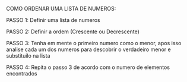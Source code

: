 COMO ORDENAR UMA LISTA DE NUMEROS:

PASSO 1: Definir uma lista de numeros

PASSO 2: Definir a ordem (Crescente ou Decrescente)

PASSO 3: Tenha em mente o primeiro numero como o menor, apos isso analise cada um dos numeros para descobrir o verdadeiro menor e substituilo na lista

PASSO 4: Repita o passo 3 de acordo com o numero de elementos encontrados